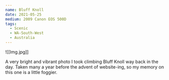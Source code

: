 ```yaml
---
name: Bluff Knoll
date: 2021-05-25
medium: 2009 Canon EOS 500D
tags:
  - Scenic
  - WA-South-West
  - Australia
---
```

![[Img.jpg]]

A very bright and vibrant photo I took climbing Bluff Knoll way back in the day. Taken many a year before the advent of website-ing, so my memory on this one is a little foggier.

